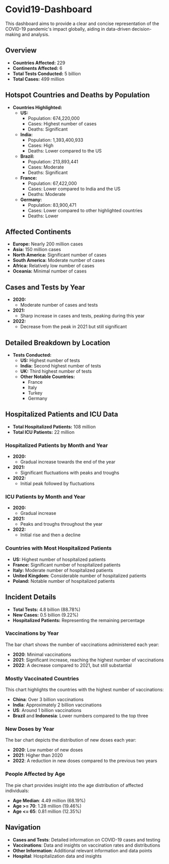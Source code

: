 # Covid19-Dashboard

This dashboard aims to provide a clear and concise representation of the COVID-19 pandemic's impact globally, aiding in data-driven decision-making and analysis.

## Overview
- **Countries Affected:** 229
- **Continents Affected:** 6
- **Total Tests Conducted:** 5 billion
- **Total Cases:** 499 million

## Hotspot Countries and Deaths by Population
- **Countries Highlighted:**
  - **US:** 
    - Population: 674,220,000
    - Cases: Highest number of cases
    - Deaths: Significant
  - **India:**
    - Population: 1,393,400,933
    - Cases: High
    - Deaths: Lower compared to the US
  - **Brazil:**
    - Population: 213,893,441
    - Cases: Moderate
    - Deaths: Significant
  - **France:**
    - Population: 67,422,000
    - Cases: Lower compared to India and the US
    - Deaths: Moderate
  - **Germany:**
    - Population: 83,900,471
    - Cases: Lower compared to other highlighted countries
    - Deaths: Lower

## Affected Continents
- **Europe:** Nearly 200 million cases
- **Asia:** 150 million cases
- **North America:** Significant number of cases
- **South America:** Moderate number of cases
- **Africa:** Relatively low number of cases
- **Oceania:** Minimal number of cases

## Cases and Tests by Year
- **2020:**
  - Moderate number of cases and tests
- **2021:**
  - Sharp increase in cases and tests, peaking during this year
- **2022:**
  - Decrease from the peak in 2021 but still significant

## Detailed Breakdown by Location
- **Tests Conducted:**
  - **US:** Highest number of tests
  - **India:** Second highest number of tests
  - **UK:** Third highest number of tests
  - **Other Notable Countries:**
    - France
    - Italy
    - Turkey
    - Germany

## Hospitalized Patients and ICU Data
- **Total Hospitalized Patients:** 108 million
- **Total ICU Patients:** 22 million

### Hospitalized Patients by Month and Year
- **2020:**
  - Gradual increase towards the end of the year
- **2021:**
  - Significant fluctuations with peaks and troughs
- **2022:**
  - Initial peak followed by fluctuations
  

### ICU Patients by Month and Year
- **2020:**
  - Gradual increase
- **2021:**
  - Peaks and troughs throughout the year
- **2022:**
  - Initial rise and then a decline
  

### Countries with Most Hospitalized Patients
- **US:** Highest number of hospitalized patients
- **France:** Significant number of hospitalized patients
- **Italy:** Moderate number of hospitalized patients
- **United Kingdom:** Considerable number of hospitalized patients
- **Poland:** Notable number of hospitalized patients

## Incident Details
- **Total Tests:** 4.8 billion (88.78%)
- **New Cases:** 0.5 billion (9.22%)
- **Hospitalized Patients:** Representing the remaining percentage


### Vaccinations by Year
The bar chart shows the number of vaccinations administered each year:
- **2020**: Minimal vaccinations
- **2021**: Significant increase, reaching the highest number of vaccinations
- **2022**: A decrease compared to 2021, but still substantial

### Mostly Vaccinated Countries
This chart highlights the countries with the highest number of vaccinations:
- **China**: Over 3 billion vaccinations
- **India**: Approximately 2 billion vaccinations
- **US**: Around 1 billion vaccinations
- **Brazil** and **Indonesia**: Lower numbers compared to the top three

### New Doses by Year
The bar chart depicts the distribution of new doses each year:
- **2020**: Low number of new doses
- **2021**: Higher than 2020
- **2022**: A reduction in new doses compared to the previous two years

### People Affected by Age
The pie chart provides insight into the age distribution of affected individuals:
- **Age Median**: 4.49 million (68.19%)
- **Age >= 70**: 1.28 million (19.46%)
- **Age <= 65**: 0.81 million (12.35%)


## Navigation
- **Cases and Tests**: Detailed information on COVID-19 cases and testing
- **Vaccinations**: Data and insights on vaccination rates and distributions
- **Other Information**: Additional relevant information and data points
- **Hospital**: Hospitalization data and insights

